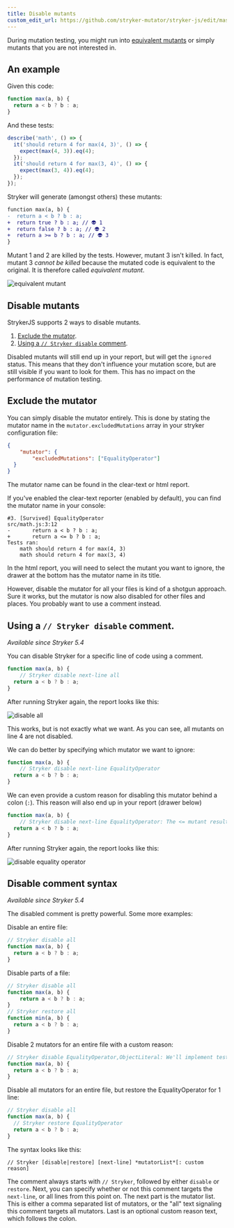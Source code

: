 ```yaml
---
title: Disable mutants
custom_edit_url: https://github.com/stryker-mutator/stryker-js/edit/master/docs/disable-mutants.md
---
```


During mutation testing, you might run into [equivalent mutants](../mutation-testing-elements/equivalent-mutants) or simply mutants that you are not interested in.

## An example

Given this code:

```js
function max(a, b) {
  return a < b ? b : a;
}
```

And these tests:

```js
describe('math', () => {
  it('should return 4 for max(4, 3)', () => {
    expect(max(4, 3)).eq(4);
  });
  it('should return 4 for max(3, 4)', () => {
    expect(max(3, 4)).eq(4);
  });
});
```

Stryker will generate (amongst others) these mutants:

```diff
function max(a, b) {
-  return a < b ? b : a;
+  return true ? b : a; // 👽 1
+  return false ? b : a; // 👽 2
+  return a >= b ? b : a; // 👽 3
}
```

Mutant 1 and 2 are killed by the tests. However, mutant 3 isn't killed. In fact, mutant 3 _cannot be killed_ because the mutated code is equivalent to the original. It is therefore called _equivalent mutant_.

![equivalent mutant](./images/disable-mutants-equivalent-mutant.png)

## Disable mutants

StrykerJS supports 2 ways to disable mutants.

1. [Exclude the mutator](#exclude-the-mutator).
2. [Using a `// Stryker disable` comment](#using-a--stryker-disable-comment).

Disabled mutants will still end up in your report, but will get the `ignored` status. This means that they don't influence your mutation score, but are still visible if you want to look for them. This has no impact on the performance of mutation testing.

## Exclude the mutator

You can simply disable the mutator entirely. This is done by stating the mutator name in the `mutator.excludedMutations` array in your stryker configuration file:

```json
{
    "mutator": {
        "excludedMutations": ["EqualityOperator"]
  }
}
```

The mutator name can be found in the clear-text or html report. 

If you've enabled the clear-text reporter (enabled by default), you can find the mutator name in your console:

```
#3. [Survived] EqualityOperator
src/math.js:3:12
-       return a < b ? b : a;
+       return a <= b ? b : a;
Tests ran:
    math should return 4 for max(4, 3)
    math should return 4 for max(3, 4)
```

In the html report, you will need to select the mutant you want to ignore, the drawer at the bottom has the mutator name in its title.

However, disable the mutator for all your files is kind of a shotgun approach. Sure it works, but the mutator is now also disabled for other files and places. You probably want to use a comment instead.

## Using a `// Stryker disable` comment.

_Available since Stryker 5.4_

You can disable Stryker for a specific line of code using a comment.


```js
function max(a, b) {
    // Stryker disable next-line all
  return a < b ? b : a;
}
```

After running Stryker again, the report looks like this:

![disable all](./images/disable-mutants-disable-all.png)

This works, but is not exactly what we want. As you can see, all mutants on line 4 are not disabled. 

We can do better by specifying which mutator we want to ignore:

```js
function max(a, b) {
    // Stryker disable next-line EqualityOperator
  return a < b ? b : a;
}
```

We can even provide a custom reason for disabling this mutator behind a colon (`:`). This reason will also end up in your report (drawer below)

```js
function max(a, b) {
    // Stryker disable next-line EqualityOperator: The <= mutant results in an equivalent mutant
  return a < b ? b : a;
}
```

After running Stryker again, the report looks like this:

![disable equality operator](./images/disable-mutants-disable-equality-operator.png)

## Disable comment syntax

_Available since Stryker 5.4_

The disabled comment is pretty powerful. Some more examples:

Disable an entire file:

```js
// Stryker disable all
function max(a, b) {
  return a < b ? b : a;
}
```

Disable parts of a file:

```js
// Stryker disable all
function max(a, b) {
    return a < b ? b : a;
}
// Stryker restore all
function min(a, b) {
  return a < b ? b : a;
}
```

Disable 2 mutators for an entire file with a custom reason:

```js
// Stryker disable EqualityOperator,ObjectLiteral: We'll implement tests for these next sprint
function max(a, b) {
  return a < b ? b : a;
}
```

Disable all mutators for an entire file, but restore the EqualityOperator for 1 line:

```js
// Stryker disable all
function max(a, b) {
  // Stryker restore EqualityOperator
  return a < b ? b : a;
}
```

The syntax looks like this:

```
// Stryker [disable|restore] [next-line] *mutatorList*[: custom reason]
```

The comment always starts with `// Stryker`, followed by either `disable` or `restore`. Next, you can specify whether or not this comment targets the `next-line`, or all lines from this point on. The next part is the mutator list. This is either a comma separated list of mutators, or the "all" text signaling this comment targets all mutators. Last is an optional custom reason text, which follows the colon.

